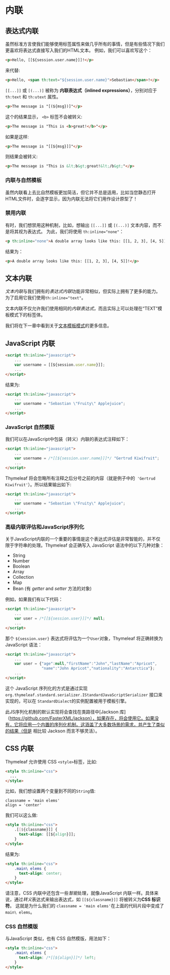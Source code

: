 # 内联

## 表达式内联

虽然标准方言使我们能够使用标签属性来做几乎所有的事情，但是有些情况下我们更喜欢将表达式直接写入我们的HTML文本。 例如，我们可以喜欢写这个：

```html
<p>Hello, [[${session.user.name}]]!</p>
```

来代替:

```html
<p>Hello, <span th:text="${session.user.name}">Sebastian</span>!</p>
```

`[[...]]` 或 `[(...)]` 被称为 **内联表达式（inlined expressions）**，分别对应于 `th:text` 和 `th:utext` 属性。

```html
<p>The message is "[(${msg})]"</p>
```

这个的结果显示， `<b>` 标签不会被转义:

```html
<p>The message is "This is <b>great!</b>"</p>
```

如果是这样:

```html
<p>The message is "[[${msg}]]"</p>
```

则结果会被转义:

```html
<p>The message is "This is &lt;b&gt;great!&lt;/b&gt;"</p>
```

### 内联与自然模板

虽然内联看上去比自然模板更加简洁，但它并不总是适用，比如当您静态打开HTML文件时，会逐字显示，因为内联无法将它们用作设计原型了！

### 禁用内联

有时，我们想禁用这种机制，比如，想输出 `[[...]]` 或  `[(...)]` 文本内容，而不是将其视为表达式。 为此，我们将使用 `th:inline="none"`：

```html
<p th:inline="none">A double array looks like this: [[1, 2, 3], [4, 5]]!</p>
```

结果为：

```html
<p>A double array looks like this: [[1, 2, 3], [4, 5]]!</p>
```

## 文本内联

*文本内联*与我们拥有的*表达式内联*功能非常相似，但实际上拥有了更多的能力。 为了启用它我们使用`th:inline="text"`。

文本内联不仅允许我们使用相同的*内联表达式*，而且实际上可以处理在“TEXT”模板模式下的标签体。

我们将在下一章中看到关于[文本模板模式](textual-template-modes.md)的更多信息。

## JavaScript 内联

```html
<script th:inline="javascript">
    ...
    var username = [[${session.user.name}]];
    ...
</script>
```

结果为:

```html
<script th:inline="javascript">
    ...
    var username = "Sebastian \"Fruity\" Applejuice";
    ...
</script>
```

### JavaScript 自然模版

我们可以在JavaScript中包装（转义）内联的表达式注释如下：


```html
<script th:inline="javascript">
    ...
    var username = /*[[${session.user.name}]]*/ "Gertrud Kiwifruit";
    ...
</script>
```

Thymeleaf 将会忽略所有注释之后分号之前的内容（就是例子中的` 'Gertrud Kiwifruit'`）。所以结果输出如下:

```html
<script th:inline="javascript">
    ...
    var username = "Sebastian \"Fruity\" Applejuice";
    ...
</script>
```

### 高级内联评估和JavaScript序列化

关于JavaScript内联的一个重要的事情是这个表达式评估是非常智能的，并不仅限于字符串的处理。Thymeleaf 会正确写入 JavaScript 语法中的以下几种对象：

 * String
 * Number
 * Boolean
 * Array
 * Collection
 * Map
 * Bean (有 _getter_ and _setter_ 方法的对象)

例如，如果我们有以下代码：

```html
<script th:inline="javascript">
    ...
    var user = /*[[${session.user}]]*/ null;
    ...
</script>
```

那个 `${session.user}` 表达式将评估为一个`User`对象，Thymeleaf 将正确转换为 JavaScript 语法：

```html
<script th:inline="javascript">
    ...
    var user = {"age":null,"firstName":"John","lastName":"Apricot",
                "name":"John Apricot","nationality":"Antarctica"};
    ...
</script>
```

这个 JavaScript 序列化的方式是通过实现`org.thymeleaf.standard.serializer.IStandardJavaScriptSerializer`
接口来实现的，可以在  `StandardDialect`的实例配置被用于模板引擎。

此JS序列化机制的默认实现将会查找在类路径中[Jackson 库]（https://github.com/FasterXML/jackson），如果存在，将会使用它。如果没有，它将应用一个内置的序列化机制。这涵盖了大多数场景的需求，并产生了类似的结果（但是
相比较 Jackson 而言不够灵活）。


## CSS 内联

Thymeleaf 允许使用 CSS `<style>`标签，比如:

```html
<style th:inline="css">
  ...
</style>
```

比如，我们想设置两个变量到不同的`String`值:

```
classname = 'main elems'
align = 'center'
```

我们可以这么做:

```html
<style th:inline="css">
    .[[${classname}]] {
      text-align: [[${align}]];
    }
</style>
```

结果为:

```html
<style th:inline="css">
    .main\ elems {
      text-align: center;
    }
</style>
```


请注意，CSS 内联中还包含一些*智能*处理，就像JavaScript 内联一样。具体来说，通过*转义*表达式来输出表达式，如 `[[${classname}]]`
将被转义为**CSS 标识符**。 这就是为什么我们的 `classname = 'main elems'`在上面的代码片段中变成了`main\ elems`。

### CSS 自然模版

与JavaScript 类似，也有 CSS 自然模版，用法如下：

```html
<style th:inline="css">
    .main\ elems {
      text-align: /*[[${align}]]*/ left;
    }
</style>
```


